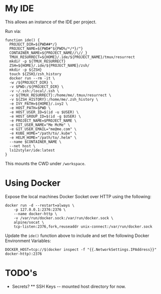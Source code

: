 # My IDE

This allows an instance of the IDE per project.

Run via:

```
function ide() {
  PROJECT_DIR=${PWD##*/}
  PROJECT_NAME=${PWD#"${PWD%/*/*}/"}
  CONTAINER_NAME=${PROJECT_NAME//\//_}
  TMUX_RESURRECT=${HOME}/.ide/${PROJECT_NAME}/tmux/resurrect
  mkdir -p ${TMUX_RESURRECT}
  ZSH=${HOME}/.ide/${PROJECT_NAME}/zsh/
  mkdir -p ${ZSH}
  touch ${ZSH}/zsh_history
  docker run --rm -it \
  -w /${PROJECT_DIR} \
  -v $PWD:/${PROJECT_DIR} \
  -v ~/.ssh:/local/.ssh \
  -v ${TMUX_RESURRECT}:/home/me/.tmux/resurrect \
  -v ${ZSH_HISTORY}:/home/me/.zsh_history \
  -e IVY_PATH=${HOME}/.ivy2 \
  -e HOST_PATH=$PWD \
  -e HOST_USER_ID=$(id -u $USER) \
  -e HOST_GROUP_ID=$(id -g $USER) \
  -e PROJECT_NAME=$PROJECT_NAME \
  -e GIT_USER_NAME="Me McMe" \
  -e GIT_USER_EMAIL="me@me.com" \
  -e KUBE_HOME="/path/to/.kube" \
  -e HELM_HOME="/path/to/.helm" \
  --name $CONTAINER_NAME \
  --net host \
  ls12styler/ide:latest
}
```

This mounts the CWD under `/workspace`.

# Using Docker

Expose the local machines Docker Socket over HTTP using the following:
```
docker run -d --restart=always \
    -p 127.0.0.1:2376:2376 \
    --name docker-http \
    -v /var/run/docker.sock:/var/run/docker.sock \
    alpine/socat \
    tcp-listen:2376,fork,reuseaddr unix-connect:/var/run/docker.sock
```

Update the `ide()` function above to include and set the following Docker Environment Variables:
```
DOCKER_HOST=tcp://$(docker inspect -f "{{.NetworkSettings.IPAddress}}" docker-http):2376
```

# TODO's

* Secrets?
** SSH Keys -- mounted host directory for now.
